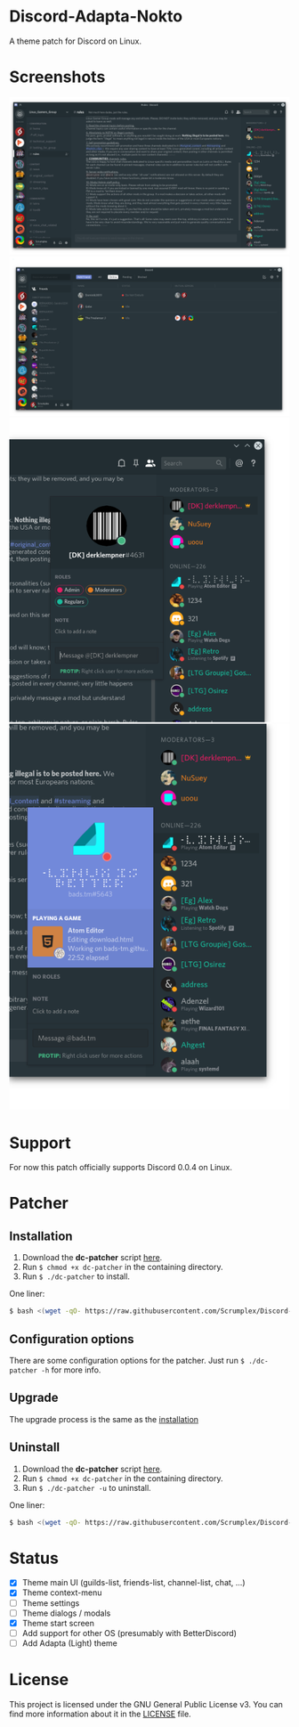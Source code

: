 Discord-Adapta-Nokto
====================
A theme patch for Discord on Linux.

# Screenshots
![Chat](screenshots/chat.png)
![Friends](screenshots/friends.png)
![User Popup (Default)](screenshots/popup.png)
![User Popup (Playing)](screenshots/popup_playing.png)

# Support
For now this patch officially supports Discord 0.0.4 on Linux.

# Patcher
## Installation
1. Download the **dc-patcher** script [here](scripts/linux/dc-patcher).
2. Run `$ chmod +x dc-patcher` in the containing directory.
3. Run `$ ./dc-patcher` to install.

One liner:
```bash
$ bash <(wget -qO- https://raw.githubusercontent.com/Scrumplex/Discord-Adpata-Nokto/master/scripts/linux/dc-patcher)
```

## Configuration options
There are some configuration options for the patcher. Just run `$ ./dc-patcher -h` for more info.

## Upgrade
The upgrade process is the same as the [installation](#Installation)

## Uninstall
1. Download the **dc-patcher** script [here](scripts/linux/dc-patcher).
2. Run `$ chmod +x dc-patcher` in the containing directory.
3. Run `$ ./dc-patcher -u` to uninstall.

One liner:
```bash
$ bash <(wget -qO- https://raw.githubusercontent.com/Scrumplex/Discord-Adpata-Nokto/master/scripts/linux/dc-patcher) -u
```

# Status

 - [x] Theme main UI (guilds-list, friends-list, channel-list, chat, ...)
 - [x] Theme context-menu
 - [ ] Theme settings
 - [ ] Theme dialogs / modals
 - [x] Theme start screen
 - [ ] Add support for other OS (presumably with BetterDiscord)
 - [ ] Add Adapta (Light) theme

# License
This project is licensed under the GNU General Public License v3. You can find more information about it in the [LICENSE](LICENSE) file.